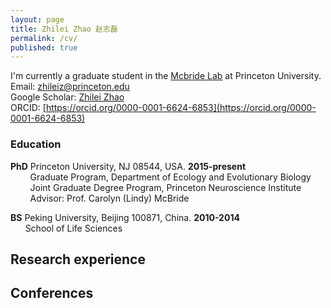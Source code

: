 ```yaml
---
layout: page
title: Zhilei Zhao 赵志磊
permalink: /cv/
published: true
---
```


I'm currently a graduate student in the [Mcbride Lab](https://mcbridelab.princeton.edu/) at Princeton University.    
Email: zhileiz@princeton.edu    
Google Scholar: [Zhilei Zhao](https://scholar.google.com/citations?user=jqFT-xoAAAAJ&hl=en)   
ORCID: [https://orcid.org/0000-0001-6624-6853](https://orcid.org/0000-0001-6624-6853)   

### Education
**PhD**	Princeton University, NJ 08544, USA. **2015-present**    
&nbsp; &nbsp; &nbsp; &nbsp; Graduate Program, Department of Ecology and Evolutionary Biology    
&nbsp; &nbsp; &nbsp; &nbsp; Joint Graduate Degree Program, Princeton Neuroscience Institute      
&nbsp; &nbsp; &nbsp; &nbsp; Advisor: Prof. Carolyn (Lindy) McBride    
     
**BS** Peking University, Beijing 100871, China. **2010-2014**    
&nbsp; &nbsp; &nbsp; School of Life Sciences





## Research experience

## Conferences
